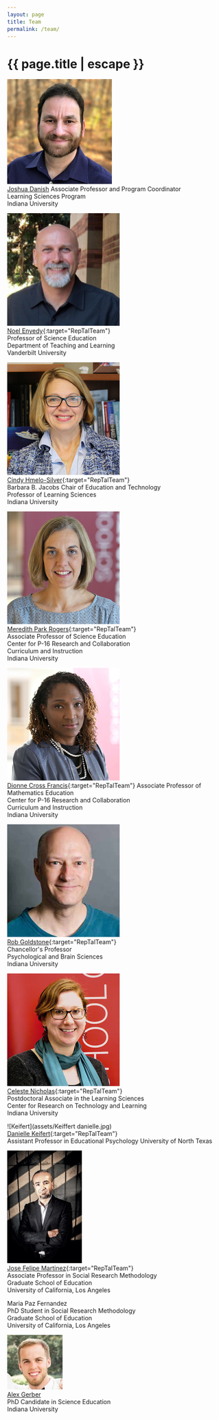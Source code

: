 ```yaml
---
layout: page
title: Team
permalink: /team/
---
```


<h1 class="page-title">{{ page.title | escape }}</h1> 
  
![Danish](/assets/danish-joshua-a.jpg) <br>
 <a href="http://www.joshuadanish.com" target="RepTalTeam_">Joshua Danish</a>
Associate Professor and Program Coordinator  <br>
Learning Sciences Program  <br>
Indiana University  <br>
 
![Enyedy](/assets/noel-enyedy.png) <br>
[Noel Enyedy](https://peabody.vanderbilt.edu/bio/noel-enyedy){:target="RepTalTeam"}    
Professor of Science Education  
Department of Teaching and Learning  
Vanderbilt University 

![Hmelo-Silver](/assets/hmelo-silver-cindy.jpg) <br>
[Cindy Hmelo-Silver](https://education.indiana.edu/about/directory/profiles/hmelo-silver-cindy.html){:target="RepTalTeam"}  
Barbara B. Jacobs Chair of Education and Technology  
Professor of Learning Sciences  
Indiana University   

![Park Rogers](/assets/park_rogers-meredith-a.jpg) <br>
[Meredith Park Rogers](https://education.indiana.edu/about/directory/profiles/park_rogers-meredith-a.html){:target="RepTalTeam"}    
Associate Professor of Science Education  
Center for P-16 Research and Collaboration    
Curriculum and Instruction   
Indiana University  

![Cross Francis](/assets/cross_francis-dionne.jpg) <br>
[Dionne Cross Francis](https://education.indiana.edu/about/directory/profiles/cross_francis-dionne.html){:target="RepTalTeam"} 
Associate Professor of Mathematics Education  
Center for P-16 Research and Collaboration  
Curriculum and Instruction  
Indiana University  

![Goldstone](/assets/goldstone1.jpg) <br>
[Rob Goldstone](http://cogs.indiana.edu/people/profile.php?u=rgoldsto){:target="RepTalTeam"}  
Chancellor's Professor  
Psychological and Brain Sciences   
Indiana University  

![Nicholas](/assets/nicholas-celeste.jpg) <br>
[Celeste Nicholas](https://education.indiana.edu/about/directory/profiles/nicholas-celeste.html){:target="RepTalTeam"}  
Postdoctoral Associate in the Learning Sciences  
Center for Research on Technology and Learning  
Indiana University    

![Keifert](assets/Keiffert danielle.jpg) <br>
[Danielle Keifert](https://daniellekeifert.com/){:target="RepTalTeam"}  
Assistant Professor in Educational Psychology
University of North Texas  

![Martinez](/assets/Martinez@MIDE.jpg) <br>
[Jose Felipe Martinez](https://gseis.ucla.edu/directory/jose-felipe-martinez/){:target="RepTalTeam"}  
Associate Professor in Social Research Methodology  
Graduate School of Education  
University of California, Los Angeles   

Maria Paz Fernandez  
PhD Student in Social Research Methodology  
Graduate School of Education  
University of California, Los Angeles  

![Gerber](/assets/Gerber-Alex.jpg) <br>
[Alex Gerber](https://ajgerber94.github.io/) <br>
PhD Candidate in Science Education <br>
Indiana University 
